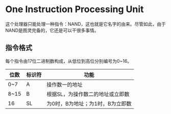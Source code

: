 # One Instruction Processing Unit

这个处理器只能处理一种指令：NAND，这也就是它名字的由来。尽管如此，由于NAND是图灵完备的，它还是可以干很多事情。

## 指令格式

每个指令由17位二进制数构成，从低位到高位分别编号为0~16。

| 位数 | 标识符 | 功能                             |
| ---- | ------ | -------------------------------- |
| 0~7  | A      | 操作数一的地址                   |
| 8~15 | B      | 根据SL，为操作数二的地址或立即数 |
| 16   | SL     | 为0时，B为地址；为1时，B为立即数 |

